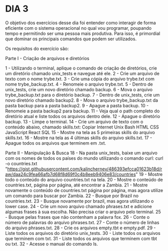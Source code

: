 # DIA 3

O objetivo dos exercí­cios desse dia foi entender como interagir de forma eficiente com o sistema operacional no qual vou programar, poupando tempo e permitindo ser uma pessoa mais produtiva. Para isso, é primordial que dominar os principais comandos que podem ser utilizados.

Os requisitos do exercí­cio são:

Parte I - Criação de arquivos e diretórios

1 - Utilizando o terminal, aplique o comando de criação de diretórios, crie um diretório chamado unix_tests e navegue até ele.
2 - Crie um arquivo de texto com o nome trybe.txt.
3 - Crie uma cópia do arquivo trybe.txt com nome trybe_backup.txt.
4 - Renomeie o arquivo trybe.txt.
5 - Dentro de unix_tests, crie um novo diretório chamado backup.
6 - Mova o arquivo trybe_backup.txt para o diretório backup.
7 - Dentro de unix_tests, crie um novo diretório chamado backup2.
8 - Mova o arquivo trybe_backup.txt da pasta backup para a pasta backup2.
9 - Apague a pasta backup.
10 - Renomeie a pasta backup2 para backup.
11 - Veja qual o path completo do diretório atual e liste todos os arquivos dentro dele.
12 - Apague o diretório backup.
13 - Limpe o terminal.
14 - Crie um arquivo de texto com o conteúdo abaixo, chamado skills.txt:
Copiar
Internet
Unix
Bash
HTML
CSS
JavaScript
React
SQL
15 - Mostre na tela as 5 primeiras skills do arquivo skills.txt.
16 - Mostre na tela as 4 últimas skills do arquivo skills.txt.
17 - Apague todos os arquivos que terminem em .txt.


Parte II - Manipulação & Busca
18 - Na pasta unix_tests, baixe um arquivo com os nomes de todos os países do mundo utilizando o comando curl:
curl -o countries.txt "https://gist.githubusercontent.com/kalinchernev/486393efcca01623b18d/raw/daa24c9fea66afb7d68f8d69f0c4b8eeb9406e83/countries"
19 - Mostre todo o conteúdo do arquivo countries.txt na tela.
20 - Mostre o conteúdo de countries.txt, página por página, até encontrar a Zambia.
21 - Mostre novamente o conteúdo de countries.txt página por página, mas agora utilize um comando para buscar por Zambia.
22 - Busque por Brazil no countries.txt.
23 - Busque novamente por brazil, mas agora utilizando o lower case.
24 - Crie um novo arquivo chamado phrases.txt e adicione algumas frases à sua escolha. Não precisa criar o arquivo pelo terminal.
25 - Busque pelas frases que não contenham a palavra fox.
26 - Conte o número de palavras do arquivo phrases.txt.
27 - Conte o número de linhas do arquivo phrases.txt.
28 - Crie os arquivos empty.tbt e empty.pdf.
29 - Liste todos os arquivos do diretório unix_tests.
30 - Liste todos os arquivos que terminem com txt.
31 - Liste todos os arquivos que terminem com tbt ou txt.
32 - Acesse o manual do comando ls.
